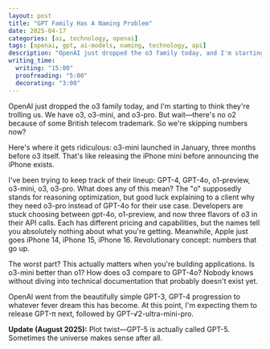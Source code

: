 ```yaml
---
layout: post
title: "GPT Family Has A Naming Problem"
date: 2025-04-17
categories: [ai, technology, openai]
tags: [openai, gpt, ai-models, naming, technology, api]
description: "OpenAI just dropped the o3 family today, and I'm starting to think they're trolling us. We have o3, o3-mini, and o3-pro. But wait—there's no o2 because of some British telecom trademark."
writing_time:
  writing: "15:00"
  proofreading: "5:00"
  decorating: "3:00"
---
```


OpenAI just dropped the o3 family today, and I'm starting to think they're trolling us. We have o3, o3-mini, and o3-pro. But wait—there's no o2 because of some British telecom trademark. So we're skipping numbers now?

Here's where it gets ridiculous: o3-mini launched in January, three months before o3 itself. That's like releasing the iPhone mini before announcing the iPhone exists.

I've been trying to keep track of their lineup: GPT-4, GPT-4o, o1-preview, o3-mini, o3, o3-pro. What does any of this mean? The "o" supposedly stands for reasoning optimization, but good luck explaining to a client why they need o3-pro instead of GPT-4o for their use case.
Developers are stuck choosing between gpt-4o, o1-preview, and now three flavors of o3 in their API calls. Each has different pricing and capabilities, but the names tell you absolutely nothing about what you're getting.
Meanwhile, Apple just goes iPhone 14, iPhone 15, iPhone 16. Revolutionary concept: numbers that go up.

The worst part? This actually matters when you're building applications. Is o3-mini better than o1? How does o3 compare to GPT-4o? Nobody knows without diving into technical documentation that probably doesn't exist yet.

OpenAI went from the beautifully simple GPT-3, GPT-4 progression to whatever fever dream this has become. At this point, I'm expecting them to release GPT-π next, followed by GPT-√2-ultra-mini-pro.

**Update (August 2025):** Plot twist—GPT-5 is actually called GPT-5. Sometimes the universe makes sense after all.